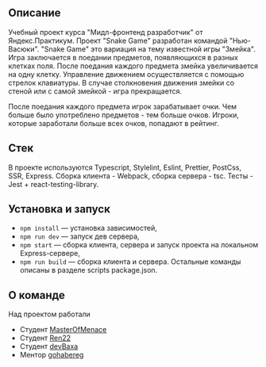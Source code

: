 ## Описание

Учебный проект курса "Мидл-фронтенд разработчик" от Яндекс.Практикум.
Проект "Snake Game" разработан командой "Нью-Васюки".
"Snake Game" это вариация на тему известной игры "Змейка".
Игра заключается в поедании предметов, появляющихся в разных клетках поля.
После поедания каждого предмета змейка увеличивается на одну клетку.
Управление движением осуществляется с помощью стрелок клавиатуры.
В случае столкновения движения змейки со стеной или с самой змейкой - игра прекращается.

После поедания каждого предмета игрок зарабатывает очки.
Чем больше было употреблено предметов - тем больше очков.
Игроки, которые заработали больше всех очков, попадают в рейтинг.

## Стек

В проекте используются Typescript, Stylelint, Eslint, Prettier, PostCss, SSR, Express. Сборка клиента - Webpack, сборка сервера - tsc.
Тесты - Jest + react-testing-library.

## Установка и запуск

- `npm install` — установка зависимостей,
- `npm run dev` — запуск дев сервера,
- `npm start` — сборка клиента, сервера и запуск проекта на локальном Express-сервере,
- `npm run build` — сборка клиента и сервера.
  Остальные команды описаны в разделе scripts package.json.

## О команде

Над проектом работали

- Студент [MasterOfMenace](https://github.com/MasterOfMenace)
- Студент [Ren22](https://github.com/Ren22)
- Студент [devBaxa](https://github.com/devBaxa)
- Ментор [gohabereg](https://github.com/gohabereg)
